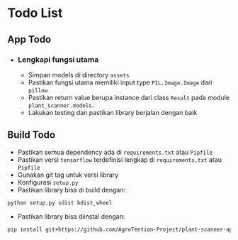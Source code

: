 # Todo List

## App Todo
- ### Lengkapi fungsi utama
    - Simpan models di directory `assets`
    - Pastikan fungsi utama memiliki input type `PIL.Image.Image` dari `pillow`
    - Pastikan return value berupa instance dari class `Result` pada module `plant_scanner.models`.
    - Lakukan testing dan pastikan library berjalan dengan baik

## Build Todo
- Pastikan semua dependency ada di `requirements.txt` atau `Pipfile`
- Pastikan versi `tensorflow` terdefinisi lengkap di `requirements.txt` atau `Pipfile`
- Gunakan git tag untuk versi library
- Konfigurasi `setup.py`
- Pastikan library bisa di build dengan:
```bash
python setup.py sdist bdist_wheel
```
- Pastikan library bisa diinstal dengan:
```bash
pip install git+https://github.com/AgroTention-Project/plant-scanner-app.git
```

